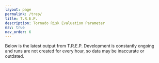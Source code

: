 ```yaml
---
layout: page
permalink: /trep/
title: T.R.E.P.
description: Tornado Risk Evaluation Parameter
nav: true
nav_order: 6
---
```


Below is the latest output from T.R.E.P.
Development is constantly ongoing and runs are not created for every hour, so data may be inaccurate or outdated.

